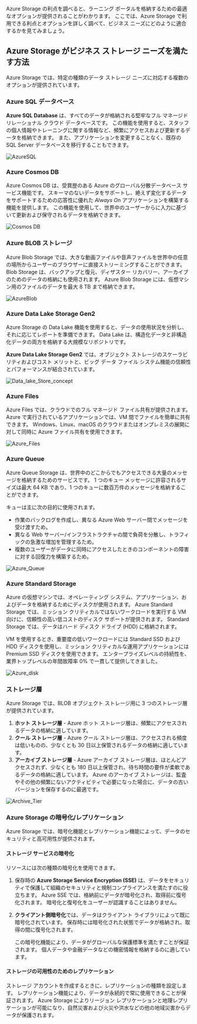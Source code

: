 Azure Storage の利点を調べると、ラーニング ポータルを格納するための最適なオプションが提供されることがわかります。 ここでは、Azure Storage で利用できる利点とオプションを詳しく調べて、ビジネス ニーズにどのように適合するかを見てみましょう。

## <a name="how-azure-storage-can-meet-your-business-storage-needs"></a>Azure Storage がビジネス ストレージ ニーズを満たす方法

Azure Storage では、特定の種類のデータ ストレージ ニーズに対応する複数のオプションが提供されています。

### <a name="azure-sql-database"></a>Azure SQL データベース

**Azure SQL Database** は、すべてのデータが格納される堅牢なフル マネージド リレーショナル クラウド データベースです。 この機能を使用すると、スタッフの個人情報やトレーニングに関する情報など、頻繁にアクセスおよび更新するデータを格納できます。 また、アプリケーションを変更することなく、既存の SQL Server データベースを移行することもできます。

![AzureSQL](../images/Azure_SQL.png)

### <a name="azure-cosmos-db"></a>Azure Cosmos DB

Azure Cosmos DB は、受賞歴のある Azure のグローバル分散データベース サービス機能です。 スキーマのないデータをサポートし、絶えず変化するデータをサポートするための応答性に優れた *Always On* アプリケーションを構築する機能を提供します。 この機能を使用して、世界中のユーザーからに入力に基づいて更新および保守されるデータを格納できます。

![Cosmos DB](../images/Azure_cosmos_db.png)

### <a name="azure-blob-storage"></a>Azure BLOB ストレージ

Azure Blob Storage では、大きな動画ファイルや音声ファイルを世界中の任意の場所からユーザーのブラウザーに直接ストリーミングすることができます。 Blob Storage は、バックアップと復元、ディザスター リカバリー、アーカイブのためのデータの格納にも使用されます。 Azure Blob Storage には、仮想マシン用のファイルのデータを最大 8 TB まで格納できます。

![AzureBlob](../images/Azure_blob.png)

### <a name="azure-data-lake-storage-gen2"></a>Azure Data Lake Storage Gen2

Azure Storage の Data Lake 機能を使用すると、データの使用状況を分析し、それに応じてレポートを準備できます。 Data Lake は、構造化データと非構造化データの両方を格納する大規模なリポジトリです。

**Azure Data Lake Storage Gen2** では、オブジェクト ストレージのスケーラビリティおよびコスト メリットと、ビッグ データ ファイル システム機能の信頼性とパフォーマンスが結合されています。

![Data_lake_Store_concept](../images/Data_lake_store_concept.png)

### <a name="azure-files"></a>Azure Files

Azure Files では、クラウドでのフル マネージド ファイル共有が提供されます。 Azure で実行されているアプリケーションでは、VM 間でファイルを簡単に共有できます。 Windows、Linux、macOS のクラウドまたはオンプレミスの展開に対して同時に Azure ファイル共有を使用できます。

![Azure_Files](../images/Azure_Files.png)

### <a name="azure-queue"></a>Azure Queue

Azure Queue Storage は、世界中のどこからでもアクセスできる大量のメッセージを格納するためのサービスです。 1 つのキュー メッセージに許容されるサイズは最大 64 KB であり、1 つのキューに数百万件のメッセージを格納することができます。

キューは主に次の目的に使用されます。

- 作業のバックログを作成し、異なる Azure Web サーバー間でメッセージを受け渡すため。
- 異なる Web サーバー/インフラストラクチャの間で負荷を分散し、トラフィックの急激な増加を管理するため。
- 複数のユーザーがデータに同時にアクセスしたときのコンポーネントの障害に対する回復力を構築するため。

![Azure_Queue](../images/Azure_Queue.png)

### <a name="azure-standard-storage"></a>Azure Standard Storage

Azure の仮想マシンでは、オペレーティング システム、アプリケーション、およびデータを格納するためにディスクが使用されます。 Azure Standard Storage では、ミッション クリティカルではないワークロードを実行する VM 向けに、信頼性の高い低コストのディスク サポートが提供されます。 Standard Storage では、データはハード ディスク ドライブ (HDD) に格納されます。

VM を使用するとき、重要度の低いワークロードには Standard SSD および HDD ディスクを使用し、ミッション クリティカルな運用アプリケーションには Premium SSD ディスクを使用できます。 エンタープライズレベルの持続性を、業界トップレベルの年間故障率 0% で一貫して提供してきました。

![Azure_disk](../images/Azure_disks.png)

### <a name="storage-tiers"></a>ストレージ層

Azure Storage では、BLOB オブジェクト ストレージ用に 3 つのストレージ層が提供されています。

1. **ホット ストレージ層** - Azure ホット ストレージ層は、頻繁にアクセスされるデータの格納に適しています。 
1. **クール ストレージ層** - Azure クール ストレージ層は、アクセスされる頻度は低いものの、少なくとも 30 日以上保管されるデータの格納に適しています。
1. **アーカイブ ストレージ層** - Azure アーカイブ ストレージ層は、ほとんどアクセスされず、少なくとも 180 日以上保管され、待ち時間の要件が柔軟であるデータの格納に適しています。 Azure のアーカイブ ストレージは、監査やその他の頻繁にないアクティビティで必要になった場合に、データの古いバージョンを保存するのに最適です。

![Archive_Tier](../images/Archive_Storage_Tier.png)

### <a name="azure-storage-encryptionreplication"></a>Azure Storage の暗号化/レプリケーション

Azure Storage では、暗号化機能とレプリケーション機能によって、データのセキュリティと高可用性が提供されます。

#### <a name="encryption-for-storage-services"></a>ストレージ サービスの暗号化

リソースには次の種類の暗号化を使用できます。

1. 保存時の **Azure Storage Service Encryption (SSE)** は、データをセキュリティで保護して組織のセキュリティと規制コンプライアンスを満たすのに役立ちます。 Azure SSE では、格納前にデータが暗号化され、取得前に復号化されます。 暗号化と復号化をユーザーが認識することはありません。
1. **クライアント側暗号化**では、データはクライアント ライブラリによって既に暗号化されています。 保存時には暗号化された状態でデータが格納され、取得の間に復号化されます。

    この暗号化機能により、データがグローバルな保護標準を満たすことが保証されます。 個人データや金融データなどの機密情報を格納するのに適しています。

#### <a name="replication-for-storage-availability"></a>ストレージの可用性のためのレプリケーション

ストレージ アカウントを作成するときに、レプリケーションの種類を設定します。 レプリケーション機能により、データが永続的で常に使用できることが保証されます。 Azure Storage によりリージョン レプリケーションと地理レプリケーションが可能になり、自然災害および火災や洪水などの他の地域災害からデータが保護されます。

